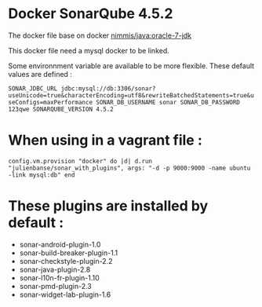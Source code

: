 Docker SonarQube 4.5.2
======
The docker file base on docker [nimmis/java:oracle-7-jdk](https://registry.hub.docker.com/u/nimmis/java/) 

This docker file need a mysql docker to be linked.

Some environnment variable are available to be more flexible.
These default values are defined :

`
SONAR_JDBC_URL jdbc:mysql://db:3306/sonar?useUnicode=true&characterEncoding=utf8&rewriteBatchedStatements=true&useConfigs=maxPerformance
SONAR_DB_USERNAME sonar
SONAR_DB_PASSWORD 123qwe
SONARQUBE_VERSION 4.5.2
`

# When using in a vagrant file :

`
config.vm.provision "docker" do |d|
		d.run "julienbanse/sonar_with_plugins",
			args: "-d -p 9000:9000 -name ubuntu -link mysql:db"
	end
`

# These plugins are installed by default :

- sonar-android-plugin-1.0
- sonar-build-breaker-plugin-1.1
- sonar-checkstyle-plugin-2.2
- sonar-java-plugin-2.8
- sonar-l10n-fr-plugin-1.10
- sonar-pmd-plugin-2.3
- sonar-widget-lab-plugin-1.6